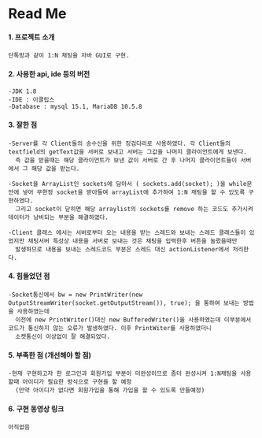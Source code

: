 
# Read Me 

#### 1. 프로젝트 소개
```
단톡방과 같이 1:N 채팅을 자바 GUI로 구현.
```

#### 2. 사용한 api, ide 등의 버전
```
-JDK 1.8
-IDE : 이클립스
-Database : mysql 15.1, MariaDB 10.5.8
```

#### 3. 잘한 점
```
-Server를 각 Client들의 송수신을 위한 징검다리로 사용하였다. 각 Client들의 textfield의 getText값을 서버로 보내고 서버는 그값을 나머지 클라이언트에게 보낸다.
  즉 값을 받을때는 해당 클라이언트가 보낸 값이 서버로 간 후 나머지 클라이언트들이 서버에서 그 해당 값을 받는다.

-Socket을 ArrayList인 sockets에 담아서 ( sockets.add(socket); )을 while문 안에 넣어 무한정 socket을 받아들여 arrayList에 추가하여 1:N 채팅을 할 수 있도록 구현하였다. 
  그리고 socket이 닫히면 해당 arraylist의 sockets를 remove 하는 코드도 추가시켜 데이터가 낭비되는 부분을 해결하였다.

-Client 클래스 에서는 서버로부터 오는 내용을 받는 스레드와 보내는 스레드 클래스들이 있었지만 채팅서버 특성상 내용을 서버로 보내는 것은 채팅을 입력한후 버튼을 눌렀을때만
  발생하므로 내용을 보내는 스레드코드 부분은 스레드 대신 actionListener에서 처리한다.
```
#### 4. 힘들었던 점
```
-Socket통신에서 bw = new PrintWriter(new OutputStreamWriter(socket.getOutputStream()), true); 을 통하여 보내는 방법을 사용하였는데
  이전에 new PrintWriter()대신 new BufferedWriter()을 사용하였는데 이부분에서 코드가 통신하지 않는 오류가 발생하였다. 이후 PrintWiter를 사용하였더니
  소켓통신이 이상없이 잘 해결되었다.
```
#### 5. 부족한 점 (개선해야 할 점)
```
-현재 구현하고자 한 로그인과 회원가입 부분이 미완성이므로 좀더 완성시켜 1:N채팅을 사용할때 아이디가 필요한 방식으로 구현을 할 예정
  (만약 아이디가 없다면 회원가입을 통해 가입을 할 수 있도록 만들예정)
```
#### 6. 구현 동영상 링크
```
아직없음
```
